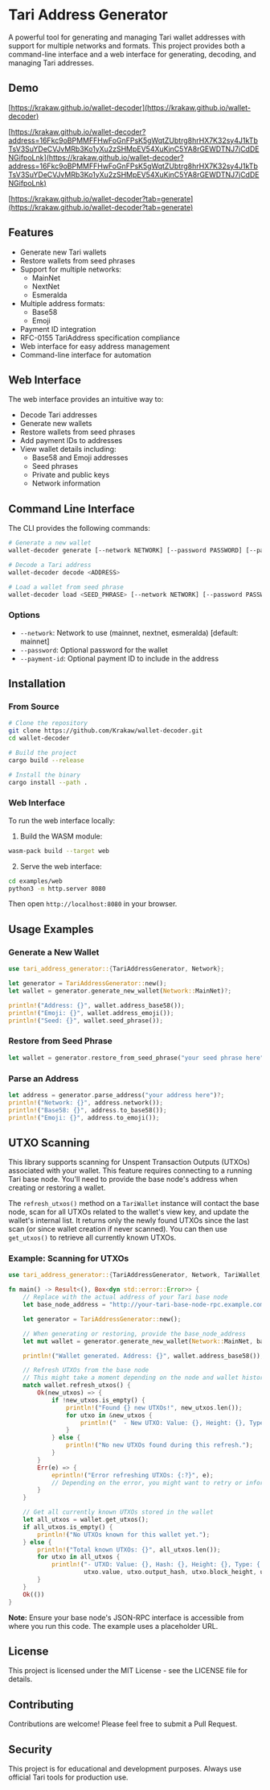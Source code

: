 # Tari Address Generator

A powerful tool for generating and managing Tari wallet addresses with support for multiple networks and formats. This project provides both a command-line interface and a web interface for generating, decoding, and managing Tari addresses.

## Demo

[https://krakaw.github.io/wallet-decoder](https://krakaw.github.io/wallet-decoder)

[https://krakaw.github.io/wallet-decoder?address=16Fkc9oBPMMFFHwFoGnFPsK5gWqtZUbtrg8hrHX7K32sy4J1kTbTsV3SuYDeCVJvMRb3Ko1yXu2zSHMpEV54XuKjnC5YA8rGEWDTNJ7jCdDENGifpoLnk](https://krakaw.github.io/wallet-decoder?address=16Fkc9oBPMMFFHwFoGnFPsK5gWqtZUbtrg8hrHX7K32sy4J1kTbTsV3SuYDeCVJvMRb3Ko1yXu2zSHMpEV54XuKjnC5YA8rGEWDTNJ7jCdDENGifpoLnk)


[https://krakaw.github.io/wallet-decoder?tab=generate](https://krakaw.github.io/wallet-decoder?tab=generate)


## Features

- Generate new Tari wallets
- Restore wallets from seed phrases
- Support for multiple networks:
  - MainNet
  - NextNet
  - Esmeralda
- Multiple address formats:
  - Base58
  - Emoji
- Payment ID integration
- RFC-0155 TariAddress specification compliance
- Web interface for easy address management
- Command-line interface for automation

## Web Interface

The web interface provides an intuitive way to:
- Decode Tari addresses
- Generate new wallets
- Restore wallets from seed phrases
- Add payment IDs to addresses
- View wallet details including:
  - Base58 and Emoji addresses
  - Seed phrases
  - Private and public keys
  - Network information

## Command Line Interface

The CLI provides the following commands:

```bash
# Generate a new wallet
wallet-decoder generate [--network NETWORK] [--password PASSWORD] [--payment-id PAYMENT_ID]

# Decode a Tari address
wallet-decoder decode <ADDRESS>

# Load a wallet from seed phrase
wallet-decoder load <SEED_PHRASE> [--network NETWORK] [--password PASSWORD] [--payment-id PAYMENT_ID]
```

### Options

- `--network`: Network to use (mainnet, nextnet, esmeralda) [default: mainnet]
- `--password`: Optional password for the wallet
- `--payment-id`: Optional payment ID to include in the address

## Installation

### From Source

```bash
# Clone the repository
git clone https://github.com/Krakaw/wallet-decoder.git
cd wallet-decoder

# Build the project
cargo build --release

# Install the binary
cargo install --path .
```

### Web Interface

To run the web interface locally:

1. Build the WASM module:
```bash
wasm-pack build --target web
```

2. Serve the web interface:
```bash
cd examples/web
python3 -m http.server 8080
```

Then open `http://localhost:8080` in your browser.

## Usage Examples

### Generate a New Wallet

```rust
use tari_address_generator::{TariAddressGenerator, Network};

let generator = TariAddressGenerator::new();
let wallet = generator.generate_new_wallet(Network::MainNet)?;

println!("Address: {}", wallet.address_base58());
println!("Emoji: {}", wallet.address_emoji());
println!("Seed: {}", wallet.seed_phrase());
```

### Restore from Seed Phrase

```rust
let wallet = generator.restore_from_seed_phrase("your seed phrase here", Network::MainNet)?;
```

### Parse an Address

```rust
let address = generator.parse_address("your address here")?;
println!("Network: {}", address.network());
println!("Base58: {}", address.to_base58());
println!("Emoji: {}", address.to_emoji());
```

## UTXO Scanning

This library supports scanning for Unspent Transaction Outputs (UTXOs) associated with your wallet. This feature requires connecting to a running Tari base node. You'll need to provide the base node's address when creating or restoring a wallet.

The `refresh_utxos()` method on a `TariWallet` instance will contact the base node, scan for all UTXOs related to the wallet's view key, and update the wallet's internal list. It returns only the newly found UTXOs since the last scan (or since wallet creation if never scanned). You can then use `get_utxos()` to retrieve all currently known UTXOs.

### Example: Scanning for UTXOs

```rust
use tari_address_generator::{TariAddressGenerator, Network, TariWallet, TariWalletError}; // Added TariWalletError for main

fn main() -> Result<(), Box<dyn std::error::Error>> {
    // Replace with the actual address of your Tari base node
    let base_node_address = "http://your-tari-base-node-rpc.example.com:18143".to_string();

    let generator = TariAddressGenerator::new();

    // When generating or restoring, provide the base_node_address
    let mut wallet = generator.generate_new_wallet(Network::MainNet, base_node_address)?;

    println!("Wallet generated. Address: {}", wallet.address_base58());

    // Refresh UTXOs from the base node
    // This might take a moment depending on the node and wallet history.
    match wallet.refresh_utxos() {
        Ok(new_utxos) => {
            if !new_utxos.is_empty() {
                println!("Found {} new UTXOs!", new_utxos.len());
                for utxo in &new_utxos {
                    println!("  - New UTXO: Value: {}, Height: {}, Type: {:?}", utxo.value, utxo.block_height, utxo.output_type);
                }
            } else {
                println!("No new UTXOs found during this refresh.");
            }
        }
        Err(e) => {
            eprintln!("Error refreshing UTXOs: {:?}", e);
            // Depending on the error, you might want to retry or inform the user.
        }
    }

    // Get all currently known UTXOs stored in the wallet
    let all_utxos = wallet.get_utxos();
    if all_utxos.is_empty() {
        println!("No UTXOs known for this wallet yet.");
    } else {
        println!("Total known UTXOs: {}", all_utxos.len());
        for utxo in all_utxos {
            println!("- UTXO: Value: {}, Hash: {}, Height: {}, Type: {:?}",
                     utxo.value, utxo.output_hash, utxo.block_height, utxo.output_type);
        }
    }
    Ok(())
}
```

**Note:** Ensure your base node's JSON-RPC interface is accessible from where you run this code. The example uses a placeholder URL.

## License

This project is licensed under the MIT License - see the LICENSE file for details.

## Contributing

Contributions are welcome! Please feel free to submit a Pull Request.

## Security

This project is for educational and development purposes. Always use official Tari tools for production use. 